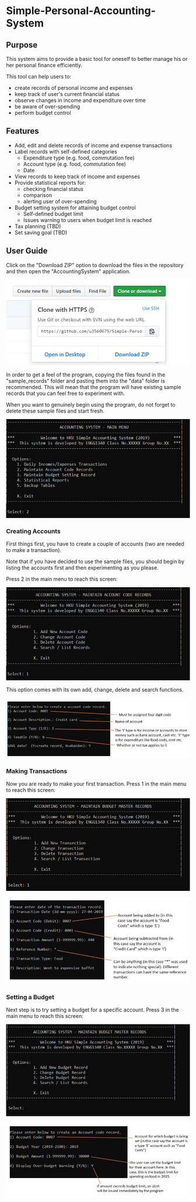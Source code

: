 # Simple-Personal-Accounting-System

## Purpose
This system aims to provide a basic tool for oneself to better manage his or her personal finance efficiently.

This tool can help users to:
* create records of personal income and expenses
* keep track of user's current financial status
* observe changes in income and expenditure over time
* be aware of over-spending
* perform budget control

## Features
* Add, edit and delete records of income and expense transactions
* Label records with self-defined categories
	- Expenditure type (e.g. food, commutation fee)
	- Account type (e.g. food, commutation fee)
	- Date
* View records to keep track of income and expenses
* Provide statistical reports for:
	- checking financial status
	- comparison
	- alerting user of over-spending
* Budget setting system for attaining budget control
	- Self-defined budget limit
	- Issues warning to users when budget limit is reached
* Tax planning (TBD)
* Set saving goal (TBD)

## User Guide
Click on the "Download ZIP" option to download the files in the repository and then open the "AccountingSystem" application.

![](https://github.com/AnikaSharmin/Simple-Personal-Accounting-System/blob/master/images/Download_zip.PNG)

In order to get a feel of the program, copying the files found in the "sample_records" folder and pasting them into the "data" folder is recommended. This will mean that the program will have existing sample records that you can feel free to experiment with. 

When you want to genuinely begin using the program, do not forget to delete these sample files and start fresh.

![](https://github.com/AnikaSharmin/Simple-Personal-Accounting-System/blob/master/images/Main_menu.PNG)

### Creating Accounts
First things first, you have to create a couple of accounts (two are needed to make a transaction).

Note that if you have decided to use the sample files, you should begin by listing the accounts first and then experimenting as you please.

Press 2 in the main menu to reach this screen:

![](https://github.com/AnikaSharmin/Simple-Personal-Accounting-System/blob/master/images/Account_menu.PNG)

This option comes with its own add, change, delete and search functions.

![](https://github.com/AnikaSharmin/Simple-Personal-Accounting-System/blob/master/images/credit_card_acc.PNG)

### Making Transactions
Now you are ready to make your first transaction.
Press 1 in the main menu to reach this screen:

![](https://github.com/AnikaSharmin/Simple-Personal-Accounting-System/blob/master/images/transaction_menu.PNG)

![](https://github.com/AnikaSharmin/Simple-Personal-Accounting-System/blob/master/images/first_transaction.PNG)


### Setting a Budget
Next step is to try setting a budget for a specific account.
Press 3 in the main menu to reach this screen:

![](https://github.com/AnikaSharmin/Simple-Personal-Accounting-System/blob/master/images/budget%20menu.PNG)

![](https://github.com/AnikaSharmin/Simple-Personal-Accounting-System/blob/master/images/budget_setting.PNG)





